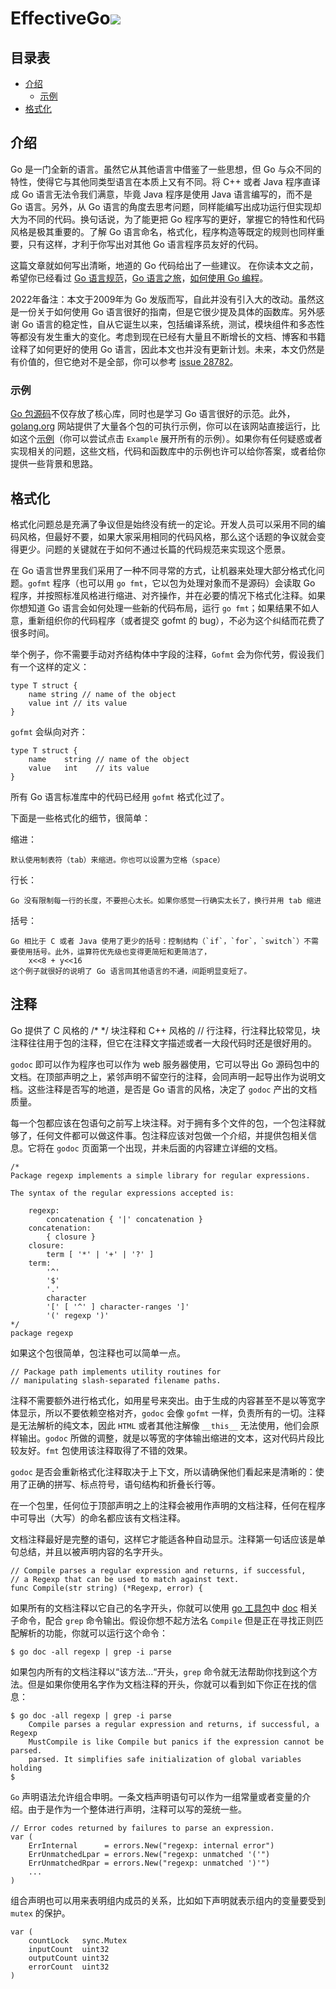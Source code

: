 # EffectiveGo![](https://visitor-badge.glitch.me/badge?page_id=kerthcet.EffectiveGo)

## 目录表
- [介绍](#介绍)
  - [示例](#示例)
- [格式化](#格式化)

## 介绍
Go 是一门全新的语言。虽然它从其他语言中借鉴了一些思想，但 Go 与众不同的特性，使得它与其他同类型语言在本质上又有不同。将 C++ 或者 Java 程序直译成 Go 语言无法令我们满意，毕竟 Java 程序是使用 Java 语言编写的，而不是 Go 语言。另外，从 Go 语言的角度去思考问题，同样能编写出成功运行但实现却大为不同的代码。换句话说，为了能更把 Go 程序写的更好，掌握它的特性和代码风格是极其重要的。了解 Go 语言命名，格式化，程序构造等既定的规则也同样重要，只有这样，才利于你写出对其他 Go 语言程序员友好的代码。

这篇文章就如何写出清晰，地道的 Go 代码给出了一些建议。 在你读本文之前，希望你已经看过 [Go 语言规范](https://go.dev/ref/spec)，[Go 语言之旅](https://go.dev/tour/welcome/1)，[如何使用 Go 编程](https://go.dev/doc/code)。

2022年备注：本文于2009年为 Go 发版而写，自此并没有引入大的改动。虽然这是一份关于如何使用 Go 语言很好的指南，但是它很少提及具体的函数库。另外感谢 Go 语言的稳定性，自从它诞生以来，包括编译系统，测试，模块组件和多态性等都没有发生重大的变化。考虑到现在已经有大量且不断增长的文档、博客和书籍诠释了如何更好的使用 Go 语言，因此本文也并没有更新计划。未来，本文仍然是有价值的，但它绝对不是全部，你可以参考 [issue 28782](https://github.com/golang/go/issues/28782)。

### 示例
[Go 包源码](https://go.dev/src/)不仅存放了核心库，同时也是学习 Go 语言很好的示范。此外，[golang.org](https://go.dev/) 网站提供了大量各个包的可执行示例，你可以在该网站直接运行，比如这个[示例](https://pkg.go.dev/strings#example_Map)（你可以尝试点击 `Example` 展开所有的示例）。如果你有任何疑惑或者实现相关的问题，这些文档，代码和函数库中的示例也许可以给你答案，或者给你提供一些背景和思路。

## 格式化
格式化问题总是充满了争议但是始终没有统一的定论。开发人员可以采用不同的编码风格，但最好不要，如果大家采用相同的代码风格，那么这个话题的争议就会变得更少。问题的关键就在于如何不通过长篇的代码规范来实现这个愿景。

在 Go 语言世界里我们采用了一种不同寻常的方式，让机器来处理大部分格式化问题。`gofmt` 程序（也可以用 `go fmt`，它以包为处理对象而不是源码）会读取 Go 程序，并按照标准风格进行缩进、对齐操作，并在必要的情况下格式化注释。如果你想知道 Go 语言会如何处理一些新的代码布局，运行 `go fmt`；如果结果不如人意，重新组织你的代码程序（或者提交 gofmt 的 bug），不必为这个纠结而花费了很多时间。

举个例子，你不需要手动对齐结构体中字段的注释，`Gofmt` 会为你代劳，假设我们有一个这样的定义：
```golang
type T struct {
    name string // name of the object
    value int // its value
}
```

`gofmt` 会纵向对齐：
```golang
type T struct {
    name    string // name of the object
    value   int    // its value
}
````
所有 Go 语言标准库中的代码已经用 `gofmt` 格式化过了。

下面是一些格式化的细节，很简单：

缩进：

    默认使用制表符（tab）来缩进。你也可以设置为空格（space）

行长：

    Go 没有限制每一行的长度，不要担心太长。如果你感觉一行确实太长了，换行并用 tab 缩进

括号：

    Go 相比于 C 或者 Java 使用了更少的括号：控制结构（`if`，`for`，`switch`）不需要使用括号。此外，运算符优先级也变得更简短和更简洁了，
        x<<8 + y<<16
    这个例子就很好的说明了 Go 语言同其他语言的不通，间距明显变短了。

## 注释
Go 提供了 C 风格的 /* */ 块注释和 C++ 风格的 // 行注释，行注释比较常见，块注释往往用于包的注释，但它在注释文字描述或者一大段代码时还是很好用的。

`godoc` 即可以作为程序也可以作为 web 服务器使用，它可以导出 Go 源码包中的文档。在顶部声明之上，紧邻声明不留空行的注释，会同声明一起导出作为说明文档。这些注释是否写的地道，是否是 Go 语言的风格，决定了 `godoc` 产出的文档质量。

每一个包都应该在包语句之前写上块注释。对于拥有多个文件的包，一个包注释就够了，任何文件都可以做这件事。包注释应该对包做一个介绍，并提供包相关信息。它将在 `godoc` 页面第一个出现，并未后面的内容建立详细的文档。

```golang
/*
Package regexp implements a simple library for regular expressions.

The syntax of the regular expressions accepted is:

    regexp:
        concatenation { '|' concatenation }
    concatenation:
        { closure }
    closure:
        term [ '*' | '+' | '?' ]
    term:
        '^'
        '$'
        '.'
        character
        '[' [ '^' ] character-ranges ']'
        '(' regexp ')'
*/
package regexp

```
如果这个包很简单，包注释也可以简单一点。
```golang
// Package path implements utility routines for
// manipulating slash-separated filename paths.
```
注释不需要额外进行格式化，如用星号来突出。由于生成的内容甚至不是以等宽字体显示，所以不要依赖空格对齐，`godoc` 会像 `gofmt` 一样，负责所有的一切。注释是无法解析的纯文本，因此 `HTML` 或者其他注解像 `__this__` 无法使用，他们会原样输出。`godoc` 所做的调整，就是以等宽的字体输出缩进的文本，这对代码片段比较友好。`fmt` 包使用该注释取得了不错的效果。

`godoc` 是否会重新格式化注释取决于上下文，所以请确保他们看起来是清晰的：使用了正确的拼写、标点符号，语句结构和折叠长行等。

在一个包里，任何位于顶部声明之上的注释会被用作声明的文档注释，任何在程序中可导出（大写）的命名都应该有文档注释。

文档注释最好是完整的语句，这样它才能适各种自动显示。注释第一句话应该是单句总结，并且以被声明内容的名字开头。
```golang
// Compile parses a regular expression and returns, if successful,
// a Regexp that can be used to match against text.
func Compile(str string) (*Regexp, error) {
```
如果所有的文档注释以它自己的名字开头，你就可以使用 [go 工具包](https://pkg.go.dev/cmd/go)中 [doc](https://pkg.go.dev/cmd/go#hdr-Show_documentation_for_package_or_symbol) 相关子命令，配合 `grep` 命令输出。假设你想不起方法名 `Compile` 但是正在寻找正则匹配解析的功能，你就可以运行这个命令：
```
$ go doc -all regexp | grep -i parse
```

如果包内所有的文档注释以“该方法...“开头，`grep` 命令就无法帮助你找到这个方法。但是如果你使用名字作为文档注释的开头，你就可以看到如下你正在找的信息：
```
$ go doc -all regexp | grep -i parse
    Compile parses a regular expression and returns, if successful, a Regexp
    MustCompile is like Compile but panics if the expression cannot be parsed.
    parsed. It simplifies safe initialization of global variables holding
$
```
`Go` 声明语法允许组合申明。一条文档声明语句可以作为一组常量或者变量的介绍。由于是作为一个整体进行声明，注释可以写的笼统一些。
```golang
// Error codes returned by failures to parse an expression.
var (
    ErrInternal      = errors.New("regexp: internal error")
    ErrUnmatchedLpar = errors.New("regexp: unmatched '('")
    ErrUnmatchedRpar = errors.New("regexp: unmatched ')'")
    ...
)
```

组合声明也可以用来表明组内成员的关系，比如如下声明就表示组内的变量要受到 `mutex` 的保护。
```golang
var (
    countLock   sync.Mutex
    inputCount  uint32
    outputCount uint32
    errorCount  uint32
)
```
